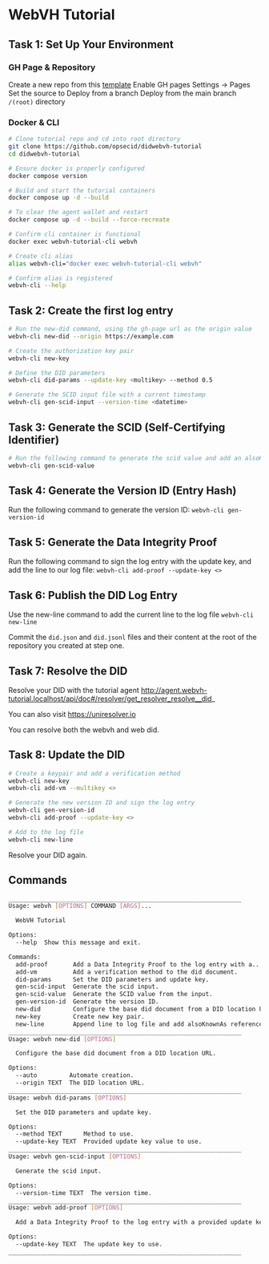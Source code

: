 # WebVH Tutorial

## Task 1: Set Up Your Environment

### GH Page & Repository

Create a new repo from this [template](https://github.com/new?template_name=didwebvh-tutorial&template_owner=OpSecId)
Enable GH pages Settings -> Pages
Set the source to Deploy from a branch
Deploy from the main branch `/(root)` directory

### Docker & CLI

```bash
# Clone tutorial repo and cd into root directory
git clone https://github.com/opsecid/didwebvh-tutorial
cd didwebvh-tutorial

# Ensure docker is properly configured
docker compose version

# Build and start the tutorial containers
docker compose up -d --build

# To clear the agent wallet and restart
docker compose up -d --build --force-recreate

# Confirm cli container is functional
docker exec webvh-tutorial-cli webvh

# Create cli alias
alias webvh-cli="docker exec webvh-tutorial-cli webvh"

# Confirm alias is registered
webvh-cli --help

```

## Task 2: Create the first log entry

```bash
# Run the new-did command, using the gh-page url as the origin value
webvh-cli new-did --origin https://example.com

# Create the authorization key pair
webvh-cli new-key

# Define the DID parameters
webvh-cli did-params --update-key <multikey> --method 0.5

# Generate the SCID input file with a current timestamp
webvh-cli gen-scid-input --version-time <datetime>

```

## Task 3: Generate the SCID (Self-Certifying Identifier)

```bash
# Run the following command to generate the scid value and add an alsoKnownAs reference to our DID document:
webvh-cli gen-scid-value

```

## Task 4: Generate the Version ID (Entry Hash)

Run the following command to generate the version ID:
`webvh-cli gen-version-id`

## Task 5: Generate the Data Integrity Proof

Run the following command to sign the log entry with the update key, and add the line to our log file:
`webvh-cli add-proof --update-key <>`

## Task 6: Publish the DID Log Entry

Use the new-line command to add the current line to the log file
`webvh-cli new-line`

Commit the `did.json` and `did.jsonl` files and their content at the root of the repository you created at step one.

## Task 7: Resolve the DID

Resolve your DID with the tutorial agent
http://agent.webvh-tutorial.localhost/api/doc#/resolver/get_resolver_resolve__did_

You can also visit https://uniresolver.io

You can resolve both the webvh and web did.

## Task 8: Update the DID

```bash
# Create a keypair and add a verification method
webvh-cli new-key
webvh-cli add-vm --multikey <>

# Generate the new version ID and sign the log entry
webvh-cli gen-version-id
webvh-cli add-proof --update-key <>

# Add to the log file
webvh-cli new-line

```

Resolve your DID again.



## Commands
```bash
_________________________________________________________________
Usage: webvh [OPTIONS] COMMAND [ARGS]...

  WebVH Tutorial

Options:
  --help  Show this message and exit.

Commands:
  add-proof       Add a Data Integrity Proof to the log entry with a...
  add-vm          Add a verification method to the did document.
  did-params      Set the DID parameters and update key.
  gen-scid-input  Generate the scid input.
  gen-scid-value  Generate the SCID value from the input.
  gen-version-id  Generate the version ID.
  new-did         Configure the base did document from a DID location URL.
  new-key         Create new key pair.
  new-line        Append line to log file and add alsoKnownAs reference...
_________________________________________________________________
Usage: webvh new-did [OPTIONS]

  Configure the base did document from a DID location URL.

Options:
  --auto         Automate creation.
  --origin TEXT  The DID location URL.
_________________________________________________________________
Usage: webvh did-params [OPTIONS]

  Set the DID parameters and update key.

Options:
  --method TEXT      Method to use.
  --update-key TEXT  Provided update key value to use.
_________________________________________________________________
Usage: webvh gen-scid-input [OPTIONS]

  Generate the scid input.

Options:
  --version-time TEXT  The version time.
_________________________________________________________________
Usage: webvh add-proof [OPTIONS]

  Add a Data Integrity Proof to the log entry with a provided update key.

Options:
  --update-key TEXT  The update key to use.
_________________________________________________________________
```
